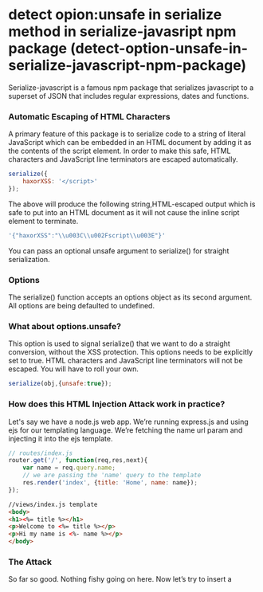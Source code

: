 # detect opion:unsafe in serialize method in serialize-javasript npm package (detect-option-unsafe-in-serialize-javascript-npm-package)

Serialize-javascript is a famous npm package that serializes javascript to a superset of JSON that includes regular expressions, dates and functions.

### Automatic Escaping of HTML Characters
A primary feature of this package is to serialize code to a string of literal JavaScript which can be embedded in an HTML document by adding it as the contents of the script element.
In order to make this safe, HTML characters and JavaScript line terminators are escaped automatically.
```javascript
serialize({
    haxorXSS: '</script>'
});
```

The above will produce the following string,HTML-escaped output which is safe to put into an HTML document as it will not cause the inline script element to terminate.
```js
'{"haxorXSS":"\\u003C\\u002Fscript\\u003E"}'
```
You can pass an optional unsafe argument to serialize() for straight serialization.

### Options
The serialize() function accepts an options object as its second argument.
All options are being defaulted to undefined.

### What about options.unsafe?
This option is used to signal serialize() that we want to do a straight conversion, without the XSS protection.
This options needs to be explicitly set to true.
HTML characters and JavaScript line terminators will not be escaped.
You will have to roll your own.

```js
serialize(obj,{unsafe:true});
```

### How does this HTML Injection Attack work in practice?

Let's say we have a node.js web app.
We’re running express.js and using ejs for our templating language.
We’re fetching the name url param and injecting it into the ejs template.

```js
// routes/index.js
router.get('/', function(req,res,next){
    var name = req.query.name;
    // we are passing the 'name' query to the template
    res.render('index', {title: 'Home', name: name});
});
```

```html
//views/index.js template
<body>
<h1><%= title %></h1>
<p>Welcome to <%= title %></p>
<p>Hi my name is <%- name %></p>
</body>
```
### The Attack
So far so good. Nothing fishy going on here. Now let’s try to insert a <script> tag into the url:
```js
localhost:3000/?name=<script>alert('I am the hacker!!!!')</script>
```
This is bad because we are allowing an (untrusted) user to execute any JavaScript they want on our page.

### How can this attack hurt me?
An alert box on a page is pretty harmless.
So how could this hurt somebody?

Here’s how an attacker could use this to get access to your bank account.

* You’d receive an email with instructions to log into your bank

* After login, you’re instructed to click on this link
```js
 https://yourBankWebsite.com/account?id=<script>[maliciousCodeHere]</script>
```
When you log in, your bank’s website server starts a session for you (usually lasting 10–15 minutes, after which you are automatically logged out).
The session information (usually called a token) is stored in a cookie on your computer.
If the hacker can get you to log in, and then click the link he sent you, then maliciousCodeHere will run and could send your session token to the hacker.
This allows him to steal your session.
He could then (in theory) create a cookie on his computer and store your session information in it.
If that session is still active, he can visit your bank's website, and he’ll be logged in as you, and can browse around, look at bank account information, and possibly even initiate a transfer or change your password.
In summary, the hacker sent you a link, which caused you to run JavaScript in your browser, after you logged in, allowing him to steal protected information (in this case, the session token).
This is dangerous because you are running unsafe JS after you’ve been given access to your sensitive info.



## Further Reading
[link 1](https://medium.com/@jamischarles/xss-aka-html-injection-attack-explained-538f46475f6c)
[link 2](https://www.npmjs.com/package/serialize-javascript)
